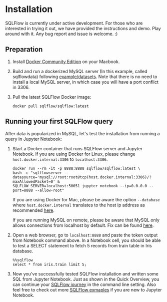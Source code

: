 # Installation

SQLFlow is currently under active development. For those who are interested in trying
it out, we have provided the instructions and demo. Play around with it. Any bug report and
issue is welcome. :)


## Preparation

1. Install [Docker Community Edition](https://docs.docker.com/install/) on your Macbook.
1. Build and run a dockerized MySQL server (In this example, called sqlflowdata) following [example/datasets](/example/datasets). Note that there is no need to install a local MySQL server, in which case you will have a port conflict in 3306. 
1. Pull the latest SQLFlow Docker image: 

   ```
   docker pull sqlflow/sqlflow:latest
   ```

## Running your first SQLFlow query

After data is popularized in MySQL, let's test the installation from running a query in Jupyter Notebook:

1. Start a Docker container that runs SQLFlow server and Jupyter Notebook. If you are
   using Docker for Linux, please change `host.docker.internal:3306` to `localhost:3306`.

   ```
   docker run --rm -it -p 8888:8888 sqlflow/sqlflow:latest \
   bash -c "sqlflowserver --datasource='mysql://root:root@tcp(host.docker.internal:3306)/?maxAllowedPacket=0' &
   SQLFLOW_SERVER=localhost:50051 jupyter notebook --ip=0.0.0.0 --port=8888 --allow-root"
   ```

   If you are using Docker for Mac, please be aware the option `--database` where `host.docker.internal` translates to the host ip address as recommended [here](https://docs.docker.com/docker-for-mac/networking/).

   If you are running MySQL on remote, please be aware that MySQL only allows connections from localhost
   by default. Fix can be found [here](https://stackoverflow.com/questions/14779104/how-to-allow-remote-connection-to-mysql).

1. Open a web browser, go to `localhost:8888` and paste the token output from Notebook command above. In a Notebook cell, you should be able to test a SELECT statement to fetch 5 records from train table in Iris database. 

   ```
   %%sqlflow
   select * from iris.train limit 5;
   ```

1. Now you've successfully tested SQLFlow installation and written some SQL from Jupyter Notebook. Just as shown in the Quick Overview, you can continue your [SQLFlow journey](demo.md) in the command line setting. Also feel free to check out more [SQLFlow exmaples](/example/jupyter/example.ipynb) if you are new to Jupyter Notebook.
